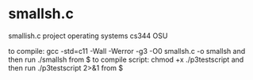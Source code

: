 # smallsh.c
smallish.c project operating systems cs344 OSU


to compile:  gcc -std=c11 -Wall -Werror -g3 -O0 smallsh.c -o smallsh  and then run ./smallsh from $
to compile script: chmod +x ./p3testscript and then run ./p3testscript 2>&1 from $
